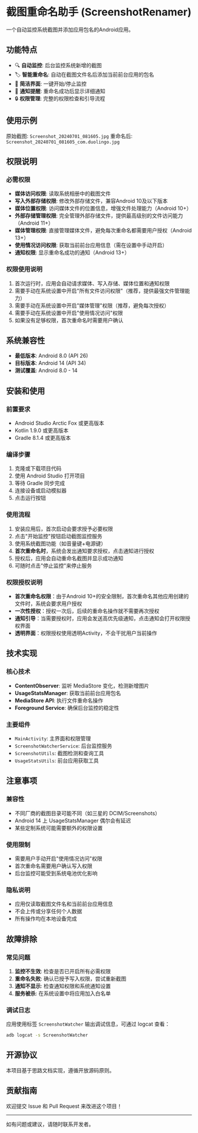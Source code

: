 # 截图重命名助手 (ScreenshotRenamer)

一个自动监控系统截图并添加应用包名的Android应用。

## 功能特点

- 🔍 **自动监控**: 后台监控系统新增的截图
- 🏷️ **智能重命名**: 自动在截图文件名后添加当前前台应用的包名
- 📱 **简洁界面**: 一键开始/停止监控
- 🔔 **通知提醒**: 重命名成功后显示详细通知
- 🔒 **权限管理**: 完整的权限检查和引导流程

## 使用示例

原始截图: `Screenshot_20240701_081605.jpg`
重命名后: `Screenshot_20240701_081605_com.duolingo.jpg`

## 权限说明

### 必需权限
- **媒体访问权限**: 读取系统相册中的截图文件
- **写入外部存储权限**: 修改外部存储文件，兼容Android 10及以下版本
- **媒体位置权限**: 访问媒体文件的位置信息，增强文件处理能力（Android 10+）
- **外部存储管理权限**: 完全管理外部存储文件，提供最高级别的文件访问能力（Android 11+）
- **媒体管理权限**: 直接管理媒体文件，避免每次重命名都需要用户授权（Android 13+）
- **使用情况访问权限**: 获取当前前台应用信息（需在设置中手动开启）
- **通知权限**: 显示重命名成功的通知（Android 13+）

### 权限使用说明
1. 首次运行时，应用会自动请求媒体、写入存储、媒体位置和通知权限
2. 需要手动在系统设置中开启"所有文件访问权限"（推荐，提供最强文件管理能力）
3. 需要手动在系统设置中开启"媒体管理"权限（推荐，避免每次授权）
4. 需要手动在系统设置中开启"使用情况访问"权限
5. 如果没有足够权限，首次重命名时需要用户确认

## 系统兼容性

- **最低版本**: Android 8.0 (API 26)
- **目标版本**: Android 14 (API 34)
- **测试覆盖**: Android 8.0 - 14

## 安装和使用

### 前置要求
- Android Studio Arctic Fox 或更高版本
- Kotlin 1.9.0 或更高版本
- Gradle 8.1.4 或更高版本

### 编译步骤
1. 克隆或下载项目代码
2. 使用 Android Studio 打开项目
3. 等待 Gradle 同步完成
4. 连接设备或启动模拟器
5. 点击运行按钮

### 使用流程
1. 安装应用后，首次启动会要求授予必要权限
2. 点击"开始监控"按钮启动截图监控服务
3. 使用系统截图功能（如音量键+电源键）
4. **首次重命名时**，系统会发出通知要求授权，点击通知进行授权
5. 授权后，应用会自动重命名截图并显示成功通知
6. 可随时点击"停止监控"来停止服务

### 权限授权说明
- **首次重命名权限**：由于Android 10+的安全限制，首次重命名其他应用创建的文件时，系统会要求用户授权
- **一次性授权**：授权一次后，后续的重命名操作就不需要再次授权
- **通知引导**：当需要授权时，应用会发送高优先级通知，点击通知会打开权限授权界面
- **透明界面**：权限授权使用透明Activity，不会干扰用户当前操作

## 技术实现

### 核心技术
- **ContentObserver**: 监听 MediaStore 变化，检测新增图片
- **UsageStatsManager**: 获取当前前台应用包名
- **MediaStore API**: 执行文件重命名操作
- **Foreground Service**: 确保后台监控的稳定性

### 主要组件
- `MainActivity`: 主界面和权限管理
- `ScreenshotWatcherService`: 后台监控服务
- `ScreenshotUtils`: 截图检测和查询工具
- `UsageStatsUtils`: 前台应用获取工具

## 注意事项

### 兼容性
- 不同厂商的截图目录可能不同（如三星的 DCIM/Screenshots）
- Android 14 上 UsageStatsManager 偶尔会有延迟
- 某些定制系统可能需要额外的权限设置

### 使用限制
- 需要用户手动开启"使用情况访问"权限
- 首次重命名需要用户确认写入权限
- 后台监控可能受到系统电池优化影响

### 隐私说明
- 应用仅读取截图文件名和当前前台应用信息
- 不会上传或分享任何个人数据
- 所有操作均在本地设备完成

## 故障排除

### 常见问题
1. **监控不生效**: 检查是否已开启所有必需权限
2. **重命名失败**: 确认已授予写入权限，尝试重新截图
3. **通知不显示**: 检查通知权限和系统通知设置
4. **服务被杀**: 在系统设置中将应用加入白名单

### 调试日志
应用使用标签 `ScreenshotWatcher` 输出调试信息，可通过 logcat 查看：
```bash
adb logcat -s ScreenshotWatcher
```

## 开源协议

本项目基于思路文档实现，遵循开放源码原则。

## 贡献指南

欢迎提交 Issue 和 Pull Request 来改进这个项目！

---

如有问题或建议，请随时联系开发者。

